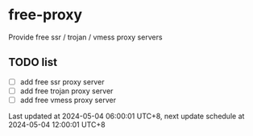
# free-proxy
Provide free ssr / trojan / vmess proxy servers


## TODO list
- [ ] add free ssr proxy server
- [ ] add free trojan proxy server
- [ ] add free vmess proxy server

Last updated at 2024-05-04 06:00:01 UTC+8, next update schedule at 2024-05-04 12:00:01 UTC+8


